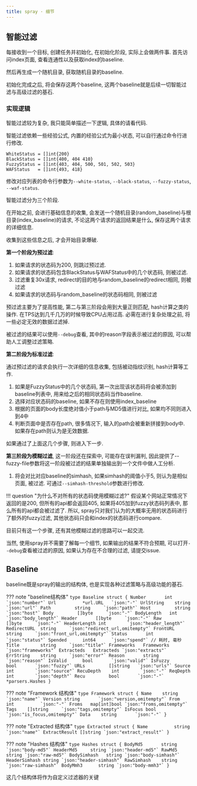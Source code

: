 ```yaml
---
title: spray · 细节
---
```


## 智能过滤

每接收到一个目标, 创建任务并初始化, 在初始化阶段, 实际上会做两件事. 首先访问index页面, 查看连通性以及获取index的baseline.

然后再生成一个随机目录, 获取随机目录的baseline.

初始化完成之后, 将会保存这两个baseline, 这两个baseline就是后续一切智能过滤与高级过滤的基石.

### 实现逻辑

智能过滤较为复杂, 我只能简单描述一下逻辑, 具体的请看代码.

智能过滤依赖一些经验公式, 内置的经验公式为最小状态, 可以自行通过命令行进行修改.

```
WhiteStatus = []int{200}
BlackStatus = []int{400, 404 410}
FuzzyStatus = []int{403, 404, 500, 501, 502, 503}
WAFStatus   = []int{493, 418}
```

修改对应列表的命令行参数为`--white-status`, `--black-status`, `--fuzzy-status`, `--waf-status`.

智能过滤分为三个阶段. 

在开始之前, 会进行基础信息的收集, 会发送一个随机目录(random_baseline)与根目录(index_baseline)的请求, 不论这两个请求的返回结果是什么, 保存这两个请求的详细信息.

收集到这些信息之后, 才会开始目录爆破. 

**第一个阶段为预过滤**:

1. 如果请求的状态码为200, 则跳过预过滤.
2. 如果请求的状态码包含BlackStatus与WAFStatus中的几个状态码, 则被过滤.
3. 过滤重复30x请求, redirect的目的地与random_baseline的redirect相同, 则被过滤
4. 如果请求的状态码与random_baseline的状态码相同, 则被过滤

预过滤主要为了提高性能, 第二与第三阶段会用到大量正则匹配, hash计算之类的操作. 在TPS达到几千几万的时候导致CPU占用过高.  必需在进行复杂处理之前, 将一些必定无效的数据过滤掉.

被过滤的结果可以使用`--debug`查看, 其中的reason字段表示被过滤的原因, 可以帮助人工调整过滤策略.

**第二阶段为标准过滤**:

通过预过滤的请求会执行一次详细的信息收集, 包括被动指纹识别, hash计算等工作.

1. 如果是FuzzyStatus中的几个状态码, 第一次出现该状态码将会被添加到baseline列表中, 用来给之后的相同状态码当作baseline.
2. 选择对应状态码的baseline, 如果不存在则使用index_baseline
3. 根据的页面的body长度绝对值小于path与MD5值进行对比, 如果均不同则进入到4中
4. 判断页面中是否存在path, 很多情况下, 输入的path会被重新拼接到body中. 如果存在path则认为是无效数据.

如果通过了上面这几个步骤, 则进入下一步.

**第三阶段为模糊过滤**, 这一阶段还在探索中, 可能存在误判漏判, 因此提供了--fuzzy-file参数将这一阶段被过滤的结果单独输出到一个文件中做人工分析.

1. 将会对比对应baseline的simhash, 如果simhash的阈值小于5, 则认为是相似页面, 被过滤. 可通过`--simhash-threshold`参数进行修改.

!!! question "为什么不对所有的状态码使用模糊过滤?"
	假设某个网站正常情况下返回的是200, 但所有的api都会返回405, 如果将405加到fuzzy状态码列表中, 那么所有的api都会被过滤了. 所以, spray只对我们认为的大概率无用的状态码进行了额外的fuzzy过滤, 其他状态码只会和index的状态码进行compare. 


目前只有这一个步骤, 还有其他模糊过滤的思路可以一起交流.

当然, 使用spray并不需要了解每一个细节, 如果输出的结果不符合预期, 可以打开`--debug`查看被过滤的原因, 如果认为存在不合理的过滤, 请提交issue.

## Baseline

baseline既是spray的输出的结构体, 也是实现各种过滤策略与高级功能的基石.

??? note "baseline结构体"
    ```
    type Baseline struct {
        Number       int        `json:"number"`
        Url          *url.URL   `json:"-"`
        UrlString    string     `json:"url"`
        Path         string     `json:"path"`
        Host         string     `json:"host"`
        Body         []byte     `json:"-"`
        BodyLength   int        `json:"body_length"`
        Header       []byte     `json:"-"`
        Raw          []byte     `json:"-"`
        HeaderLength int        `json:"header_length"`
        RedirectURL  string     `json:"redirect_url,omitempty"`
        FrontURL     string     `json:"front_url,omitempty"`
        Status       int        `json:"status"`
        Spended      int64      `json:"spend"` // 耗时, 毫秒
        Title        string     `json:"title"`
        Frameworks   Frameworks `json:"frameworks"`
        Extracteds   Extracteds `json:"extracts"`
        ErrString    string     `json:"error"`
        Reason       string     `json:"reason"`
        IsValid      bool       `json:"valid"`
        IsFuzzy      bool       `json:"fuzzy"`
        URLs         []string   `json:"urls"`
        Source       int        `json:"source"`
        RecuDepth    int        `json:"-"`
        ReqDepth     int        `json:"depth"`
        Recu         bool       `json:"-"`
        *parsers.Hashes
    }
    ```

??? note "Framework 结构体"
    ```
    type Framework struct {
        Name    string       `json:"name"`
        Version string       `json:"version,omitempty"`
        From    int          `json:"-"`
        Froms   map[int]bool `json:"froms,omitempty"`
        Tags    []string     `json:"tags,omitempty"`
        IsFocus bool         `json:"is_focus,omitempty"`
        Data    string       `json:"-"`
    }
    ```
    
??? note "Extracted 结构体"
    ```
    type Extracted struct {
        Name          string   `json:"name"`
        ExtractResult []string `json:"extract_result"`
    }
    ```

??? note "Hashes 结构体"
    ```
    type Hashes struct {
        BodyMd5       string `json:"body-md5"`
        HeaderMd5     string `json:"header-md5"`
        RawMd5        string `json:"raw-md5"`
        BodySimhash   string `json:"body-simhash"`
        HeaderSimhash string `json:"header-simhash"`
        RawSimhash    string `json:"raw-simhash"`
        BodyMmh3      string `json:"body-mmh3"`
    }
    ```

这几个结构体将作为自定义过滤器的关键


